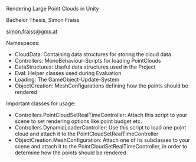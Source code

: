 Rendering Large Point Clouds in Unity

Bachelor Thesis, Simon Fraiss

simon.fraiss@gmx.at

Namespaces:
* CloudData: Containing data structures for storing the cloud data
* Controllers: MonoBehaviour-Scripts for loading PointClouds
* DataStructures: Useful data structures used in the Project
* Eval: Helper classes used during Evaluation
* Loading: The GameObject-Update-System
* ObjectCreation: MeshConfigurations defining how the points should be rendered

Important classes for usage:
* Controllers.PointCloudSetRealTimeController: Attach this script to your scene to set rendering options like point budget etc.
* Controllers.DynamicLoaderController: Use this script to load one point cloud and attach it to the PointCloudSetRealTimeController
* ObjectCreation.MeshConfiguration: Attach one of its subclasses to your scene and attach it to the PointCloudSetRealTimeController, in order to determine how the points should be rendered

